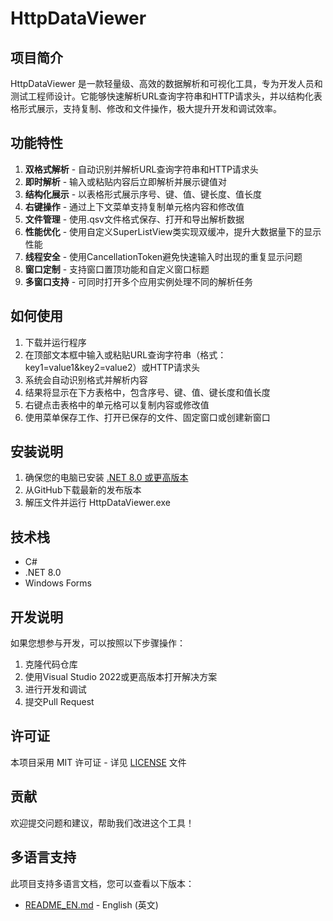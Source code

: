 # HttpDataViewer

## 项目简介
HttpDataViewer 是一款轻量级、高效的数据解析和可视化工具，专为开发人员和测试工程师设计。它能够快速解析URL查询字符串和HTTP请求头，并以结构化表格形式展示，支持复制、修改和文件操作，极大提升开发和调试效率。

## 功能特性

1. **双格式解析** - 自动识别并解析URL查询字符串和HTTP请求头
2. **即时解析** - 输入或粘贴内容后立即解析并展示键值对
3. **结构化展示** - 以表格形式展示序号、键、值、键长度、值长度
4. **右键操作** - 通过上下文菜单支持复制单元格内容和修改值
5. **文件管理** - 使用.qsv文件格式保存、打开和导出解析数据
6. **性能优化** - 使用自定义SuperListView类实现双缓冲，提升大数据量下的显示性能
7. **线程安全** - 使用CancellationToken避免快速输入时出现的重复显示问题
8. **窗口定制** - 支持窗口置顶功能和自定义窗口标题
9. **多窗口支持** - 可同时打开多个应用实例处理不同的解析任务

## 如何使用

1. 下载并运行程序
2. 在顶部文本框中输入或粘贴URL查询字符串（格式：key1=value1&key2=value2）或HTTP请求头
3. 系统会自动识别格式并解析内容
4. 结果将显示在下方表格中，包含序号、键、值、键长度和值长度
5. 右键点击表格中的单元格可以复制内容或修改值
6. 使用菜单保存工作、打开已保存的文件、固定窗口或创建新窗口

## 安装说明

1. 确保您的电脑已安装 [.NET 8.0 或更高版本](https://dotnet.microsoft.com/download/dotnet/8.0)
2. 从GitHub下载最新的发布版本
3. 解压文件并运行 HttpDataViewer.exe

## 技术栈
- C#
- .NET 8.0
- Windows Forms

## 开发说明

如果您想参与开发，可以按照以下步骤操作：
1. 克隆代码仓库
2. 使用Visual Studio 2022或更高版本打开解决方案
3. 进行开发和调试
4. 提交Pull Request

## 许可证
本项目采用 MIT 许可证 - 详见 [LICENSE](LICENSE) 文件

## 贡献
欢迎提交问题和建议，帮助我们改进这个工具！

## 多语言支持
此项目支持多语言文档，您可以查看以下版本：
- [README_EN.md](README_EN.md) - English (英文)
